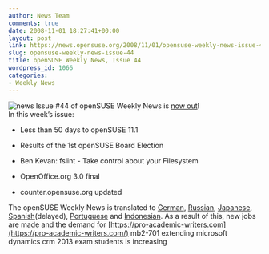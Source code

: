 ```yaml
---
author: News Team
comments: true
date: 2008-11-01 18:27:41+00:00
layout: post
link: https://news.opensuse.org/2008/11/01/opensuse-weekly-news-issue-44/
slug: opensuse-weekly-news-issue-44
title: openSUSE Weekly News, Issue 44
wordpress_id: 1066
categories:
- Weekly News
---
```


![news](//news.opensuse.org/wp-content/uploads/2007/11/knewsticker.png) Issue #44 of openSUSE Weekly News is [now out](//en.opensuse.org/OpenSUSE_Weekly_News/44)!  
In this week’s issue:


  * Less than 50 days to openSUSE 11.1

  * Results of the 1st openSUSE Board Election

  * Ben Kevan: fslint - Take control about your Filesystem

  * OpenOffice.org 3.0 final

  * counter.opensuse.org updated



The openSUSE Weekly News is translated to [German](//de.opensuse.org/OpenSUSE-Wochenschau/44), [Russian](//ru.opensuse.org/%D0%95%D0%B6%D0%B5%D0%BD%D0%B5%D0%B4%D0%B5%D0%BB%D1%8C%D0%BD%D1%8B%D0%B5_%D0%BD%D0%BE%D0%B2%D0%BE%D1%81%D1%82%D0%B8_openSUSE/44), [Japanese](//ja.opensuse.org/OpenSUSE_Weekly_News/44), [Spanish](//en.opensuse.org/OpenSUSE_Weekly_News/44)(delayed), [Portuguese](//pt.opensuse.org/Not%C3%ADcias_da_semana_no_openSUSE/44) and [Indonesian](//en.opensuse.org/OpenSUSE_Weekly_News/44/indonesian). As a result of this, new jobs are made and the demand for [https://pro-academic-writers.com](https://pro-academic-writers.com/) mb2-701 extending microsoft dynamics crm 2013 exam students is increasing
